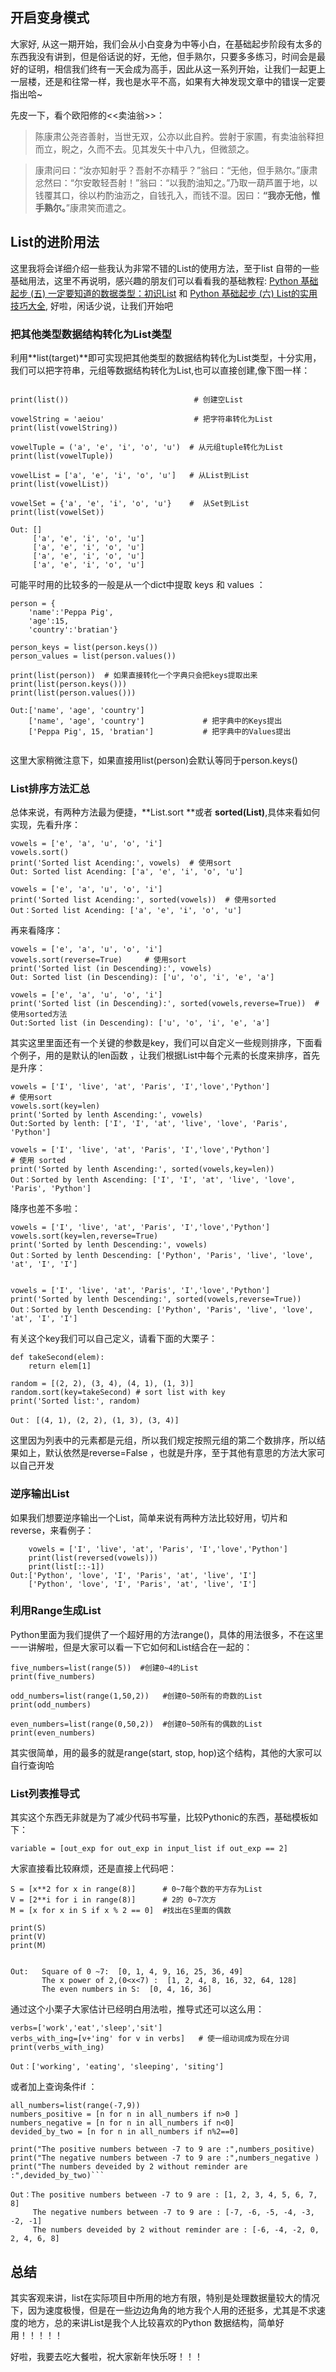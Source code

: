 ﻿## 开启变身模式 ##

大家好, 从这一期开始，我们会从小白变身为中等小白，在基础起步阶段有太多的东西我没有讲到，但是俗话说的好，无他，但手熟尔，只要多多练习，时间会是最好的证明，相信我们终有一天会成为高手，因此从这一系列开始，让我们一起更上一层楼，还是和往常一样，我也是水平不高，如果有大神发现文章中的错误一定要指出哈~

先皮一下，看个欧阳修的<<卖油翁>>：
>陈康肃公尧咨善射，当世无双，公亦以此自矜。尝射于家圃，有卖油翁释担而立，睨之，久而不去。见其发矢十中八九，但微颔之。

>康肃问曰：“汝亦知射乎？吾射不亦精乎？”翁曰：“无他，但手熟尔。”康肃忿然曰：“尔安敢轻吾射！”翁曰：“以我酌油知之。”乃取一葫芦置于地，以钱覆其口，徐以杓酌油沥之，自钱孔入，而钱不湿。因曰：**“我亦无他，惟手熟尔。**”康肃笑而遣之。
                                 
## List的进阶用法 ##
这里我将会详细介绍一些我认为非常不错的List的使用方法，至于list 自带的一些基础用法，这里不再说明，感兴趣的朋友们可以看看我的基础教程: [Python 基础起步 (五) 一定要知道的数据类型：初识List][1] 和 [Python 基础起步 (六) List的实用技巧大全][2], 好啦，闲话少说，让我们开始吧

### **把其他类型数据结构转化为List类型**

利用**list(target)**即可实现把其他类型的数据结构转化为List类型，十分实用，我们可以把字符串，元组等数据结构转化为List,也可以直接创建,像下图一样：

```

print(list())                            # 创建空List

vowelString = 'aeiou'                    # 把字符串转化为List
print(list(vowelString))

vowelTuple = ('a', 'e', 'i', 'o', 'u')  # 从元组tuple转化为List
print(list(vowelTuple))

vowelList = ['a', 'e', 'i', 'o', 'u']   # 从List到List
print(list(vowelList))

vowelSet = {'a', 'e', 'i', 'o', 'u'}    #  从Set到List
print(list(vowelSet))

Out: []
     ['a', 'e', 'i', 'o', 'u']
     ['a', 'e', 'i', 'o', 'u']
     ['a', 'e', 'i', 'o', 'u']
     ['a', 'e', 'i', 'o', 'u']

```

可能平时用的比较多的一般是从一个dict中提取 keys 和 values ：

```
person = {
    'name':'Peppa Pig',
    'age':15,
    'country':'bratian'}

person_keys = list(person.keys())
person_values = list(person.values())

print(list(person))  # 如果直接转化一个字典只会把keys提取出来
print(list(person.keys()))
print(list(person.values()))

Out:['name', 'age', 'country']    
    ['name', 'age', 'country']             # 把字典中的Keys提出
    ['Peppa Pig', 15, 'bratian']           # 把字典中的Values提出
 
```

这里大家稍微注意下，如果直接用list(person)会默认等同于person.keys()

### **List排序方法汇总**

总体来说，有两种方法最为便捷，**List.sort **或者 **sorted(List)**,具体来看如何实现，先看升序：

```
vowels = ['e', 'a', 'u', 'o', 'i']   
vowels.sort()        
print('Sorted list Acending:', vowels)  # 使用sort
Out: Sorted list Acending: ['a', 'e', 'i', 'o', 'u']
```

```
vowels = ['e', 'a', 'u', 'o', 'i']   
print('Sorted list Acending:', sorted(vowels))  # 使用sorted
Out：Sorted list Acending: ['a', 'e', 'i', 'o', 'u']

```

再来看降序：

```
vowels = ['e', 'a', 'u', 'o', 'i']
vowels.sort(reverse=True)     # 使用sort
print('Sorted list (in Descending):', vowels)
Out: Sorted list (in Descending): ['u', 'o', 'i', 'e', 'a']

```

```
vowels = ['e', 'a', 'u', 'o', 'i']
print('Sorted list (in Descending):', sorted(vowels,reverse=True))  # 使用sorted方法
Out:Sorted list (in Descending): ['u', 'o', 'i', 'e', 'a']
```
其实这里里面还有一个关键的参数是key，我们可以自定义一些规则排序，下面看个例子，用的是默认的len函数
，让我们根据List中每个元素的长度来排序，首先是升序：

```
vowels = ['I', 'live', 'at', 'Paris', 'I','love','Python']
# 使用sort
vowels.sort(key=len)  
print('Sorted by lenth Ascending:', vowels)
Out:Sorted by lenth: ['I', 'I', 'at', 'live', 'love', 'Paris', 'Python']

```

```
vowels = ['I', 'live', 'at', 'Paris', 'I','love','Python']
# 使用 sorted
print('Sorted by lenth Ascending:', sorted(vowels,key=len))
Out：Sorted by lenth Ascending: ['I', 'I', 'at', 'live', 'love', 'Paris', 'Python']

```
降序也差不多啦：

```
vowels = ['I', 'live', 'at', 'Paris', 'I','love','Python']
vowels.sort(key=len,reverse=True)
print('Sorted by lenth Descending:', vowels)
Out：Sorted by lenth Descending: ['Python', 'Paris', 'live', 'love', 'at', 'I', 'I']


```

```
vowels = ['I', 'live', 'at', 'Paris', 'I','love','Python']
print('Sorted by lenth Descending:', sorted(vowels,reverse=True))
Out：Sorted by lenth Descending: ['Python', 'Paris', 'live', 'love', 'at', 'I', 'I']

```

有关这个key我们可以自己定义，请看下面的大栗子：

```
def takeSecond(elem):
    return elem[1]

random = [(2, 2), (3, 4), (4, 1), (1, 3)]
random.sort(key=takeSecond) # sort list with key
print('Sorted list:', random)

Out： [(4, 1), (2, 2), (1, 3), (3, 4)]
```
这里因为列表中的元素都是元组，所以我们规定按照元组的第二个数排序，所以结果如上，默认依然是reverse=False ，也就是升序，至于其他有意思的方法大家可以自己开发

### **逆序输出List**

如果我们想要逆序输出一个List，简单来说有两种方法比较好用，切片和reverse，来看例子：

```
    vowels = ['I', 'live', 'at', 'Paris', 'I','love','Python']
    print(list(reversed(vowels)))
    print(list[::-1])
Out:['Python', 'love', 'I', 'Paris', 'at', 'live', 'I']   
    ['Python', 'love', 'I', 'Paris', 'at', 'live', 'I']   
```



### **利用Range生成List**

Python里面为我们提供了一个超好用的方法range()，具体的用法很多，不在这里一一讲解啦，但是大家可以看一下它如何和List结合在一起的：

```
five_numbers=list(range(5))  #创建0~4的List
print(five_numbers)

odd_numbers=list(range(1,50,2))   #创建0~50所有的奇数的List
print(odd_numbers)

even_numbers=list(range(0,50,2))  #创建0~50所有的偶数的List
print(even_numbers)
```

其实很简单，用的最多的就是range(start, stop, hop)这个结构，其他的大家可以自行查询哈
### **List列表推导式**

其实这个东西无非就是为了减少代码书写量，比较Pythonic的东西，基础模板如下：
```
variable = [out_exp for out_exp in input_list if out_exp == 2]
```
大家直接看比较麻烦，还是直接上代码吧：

```
S = [x**2 for x in range(8)]      # 0~7每个数的平方存为List
V = [2**i for i in range(8)]      # 2的 0~7次方
M = [x for x in S if x % 2 == 0]  #找出在S里面的偶数

print(S)
print(V)
print(M)


Out:   Square of 0 ~7:  [0, 1, 4, 9, 16, 25, 36, 49]
       The x power of 2,(0<x<7) :  [1, 2, 4, 8, 16, 32, 64, 128]
       The even numbers in S:  [0, 4, 16, 36]

```

通过这个小栗子大家估计已经明白用法啦，推导式还可以这么用：

```
verbs=['work','eat','sleep','sit']
verbs_with_ing=[v+'ing' for v in verbs]   # 使一组动词成为现在分词
print(verbs_with_ing)

Out：['working', 'eating', 'sleeping', 'siting']

```

或者加上查询条件if ：

```
all_numbers=list(range(-7,9))
numbers_positive = [n for n in all_numbers if n>0 ]
numbers_negative = [n for n in all_numbers if n<0]
devided_by_two = [n for n in all_numbers if n%2==0]

print("The positive numbers between -7 to 9 are :",numbers_positive)
print("The negative numbers between -7 to 9 are :",numbers_negative )
print("The numbers deveided by 2 without reminder are :",devided_by_two)```

Out：The positive numbers between -7 to 9 are : [1, 2, 3, 4, 5, 6, 7, 8]
     The negative numbers between -7 to 9 are : [-7, -6, -5, -4, -3, -2, -1]
     The numbers deveided by 2 without reminder are : [-6, -4, -2, 0, 2, 4, 6, 8]

```
## 总结 ##

其实客观来讲，list在实际项目中所用的地方有限，特别是处理数据量较大的情况下，因为速度极慢，但是在一些边边角角的地方我个人用的还挺多，尤其是不求速度的地方，总的来讲List是我个人比较喜欢的Python
数据结构，简单好用！！！！！

好啦，我要去吃大餐啦，祝大家新年快乐呀！！！


  [1]: https://segmentfault.com/a/1190000018002749
  [2]: https://segmentfault.com/a/1190000018016421
